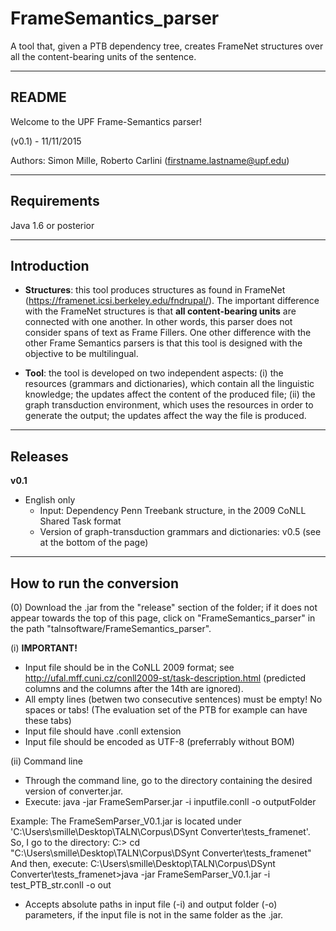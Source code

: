 # FrameSemantics_parser
A tool that, given a PTB dependency tree, creates FrameNet structures over all the content-bearing units of the sentence.

----------
  README
----------
Welcome to the UPF Frame-Semantics parser!

(v0.1) - 11/11/2015

Authors: Simon Mille, Roberto Carlini (firstname.lastname@upf.edu)


-------------
Requirements
-------------
Java 1.6 or posterior

-------------
Introduction
-------------
* <b>Structures</b>: this tool produces structures as found in FrameNet (https://framenet.icsi.berkeley.edu/fndrupal/). The important difference with the FrameNet structures is that <b>all content-bearing units</b> are connected with one another. In other words, this parser does not consider spans of text as Frame Fillers. One other difference with the other Frame Semantics parsers is that this tool is designed with the objective to be multilingual.

* <b>Tool</b>: the tool is developed on two independent aspects:
  (i) the resources (grammars and dictionaries), which contain all the linguistic knowledge; the updates affect the content of the produced file;
  (ii) the graph transduction environment, which uses the resources in order to generate the output; the updates affect the way the file is produced.


--------
Releases
--------
<b>v0.1</b>
* English only
  - Input: Dependency Penn Treebank structure, in the 2009 CoNLL Shared Task format
  - Version of graph-transduction grammars and dictionaries: v0.5 (see at the bottom of the page)


--------------------------
How to run the conversion
--------------------------
(0) Download the .jar from the "release" section of the folder; if it does not appear towards the top of this page, click on "FrameSemantics_parser" in the path "talnsoftware/FrameSemantics_parser".

(i) <b>IMPORTANT!</b>
* Input file should be in the CoNLL 2009 format; see http://ufal.mff.cuni.cz/conll2009-st/task-description.html (predicted columns and the columns after the 14th are ignored).
* All empty lines (betwen two consecutive sentences) must be empty! No spaces or tabs! (The evaluation set of the PTB for example can have these tabs)
* Input file should have .conll extension
* Input file should be encoded as UTF-8 (preferrably without BOM)

(ii) Command line
* Through the command line, go to the directory containing the desired version of converter.jar.
* Execute:
 java -jar FrameSemParser.jar -i inputfile.conll -o outputFolder

Example: 
  The FrameSemParser_V0.1.jar is located under 'C:\Users\smille\Desktop\TALN\Corpus\DSynt Converter\tests_framenet'.
  So, I go to the directory:
    C:> cd "C:\Users\smille\Desktop\TALN\Corpus\DSynt Converter\tests_framenet"
  And then, execute:
    C:\Users\smille\Desktop\TALN\Corpus\DSynt Converter\tests_framenet>java -jar FrameSemParser_V0.1.jar -i test_PTB_str.conll -o out

* Accepts absolute paths in input file (-i) and output folder (-o) parameters, if the input file is not in the same folder as the .jar.

